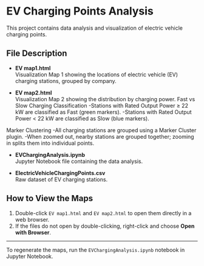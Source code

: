 # EV Charging Points Analysis

This project contains data analysis and visualization of electric vehicle charging points.

## File Description

- **EV map1.html**  
  Visualization Map 1 showing the locations of electric vehicle (EV) charging stations, grouped by company.

- **EV map2.html**  
  Visualization Map 2 showing the distribution by charging power.
Fast vs Slow Charging Classification
-Stations with Rated Output Power ≥ 22 kW are classified as Fast (green markers).
-Stations with Rated Output Power < 22 kW are classified as Slow (blue markers).

Marker Clustering
-All charging stations are grouped using a Marker Cluster plugin.
-When zoomed out, nearby stations are grouped together; zooming in splits them into individual points.

- **EVChargingAnalysis.ipynb**  
  Jupyter Notebook file containing the data analysis.

- **ElectricVehicleChargingPoints.csv**  
  Raw dataset of EV charging stations.

## How to View the Maps

1. Double-click `EV map1.html` and `EV map2.html` to open them directly in a web browser.  
2. If the files do not open by double-clicking, right-click and choose **Open with Browser**.

---

To regenerate the maps, run the `EVChargingAnalysis.ipynb` notebook in Jupyter Notebook.
